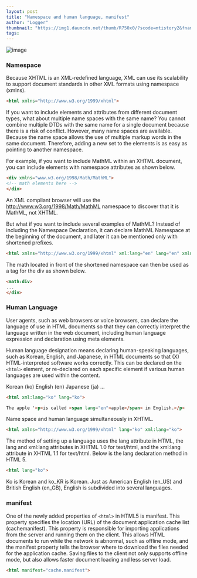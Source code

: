 ```yaml
---
layout: post
title: "Namespace and human language, manifest"
author: "Logger"
thumbnail: "https://img1.daumcdn.net/thumb/R750x0/?scode=mtistory2&fname=https%3A%2F%2Ft1.daumcdn.net%2Fcfile%2Ftistory%2F255B0839552D554915"
tags: 
---
```



![image](https://t1.daumcdn.net/cfile/tistory/255B0839552D554915)

### Namespace

Because XHTML is an XML-redefined language, XML can use its scalability to support document standards in other XML formats using namespace (xmlns).

```html
<html xmlns="http://www.w3.org/1999/xhtml">

```

If you want to include elements and attributes from different document types, what about multiple name spaces with the same name? You cannot combine multiple DTDs with the same name for a single document because there is a risk of conflict. However, many name spaces are available. Because the name space allows the use of multiple markup words in the same document. Therefore, adding a new set to the elements is as easy as pointing to another namespace.

For example, if you want to include MathML within an XHTML document, you can include elements with namespace attributes as shown below.

```html
<div xmlns="www.w3.org/1998/Math/MathML">
<!-- math elements here -->
</div>

```

An XML compliant browser will use the http://www.w3.org/1998/Math/MathML namespace to discover that it is MathML, not XHTML.

But what if you want to include several examples of MathML? Instead of including the Namespace Declaration, it can declare MathML Namespace at the beginning of the document, and later it can be mentioned only with shortened prefixes.

```html
<html xmlns="http://www.w3.org/1999/xhtml" xml:lang="en" lang="en" xmlns:math="http://www.w3.org/1998/Math/MathML">

```

The math located in front of the shortened namespace can then be used as a tag for the div as shown below.

```html
<math:div>
...
</div>

```

### Human Language

User agents, such as web browsers or voice browsers, can declare the language of use in HTML documents so that they can correctly interpret the language written in the web document, including human language expression and declaration using meta elements.

Human language designation means declaring human-speaking languages, such as Korean, English, and Japanese, in HTML documents so that (X) HTML-interpreted software works correctly. This can be declared on the `<html>` element, or re-declared on each specific element if various human languages are used within the content.

Korean (ko) English (en) Japanese (ja) ...

```html
<html xml:lang="ko" lang="ko">

```

```html
The apple '<p>is called <span lang="en">apple</span> in English.</p>

```

Name space and human language simultaneously in XHTML.

```html
<html xmlns="http://www.w3.org/1999/xhtml" lang="ko" xml:lang="ko">

```

The method of setting up a language uses the lang attribute in HTML, the lang and xml:lang attributes in XHTML 1.0 for text/html, and the xml:lang attribute in XHTML 1.1 for text/html. Below is the lang declaration method in HTML 5.

```html
<html lang="ko">

```

Ko is Korean and ko_KR is Korean. Just as American English (en_US) and British English (en_GB), English is subdivided into several languages.

### manifest

One of the newly added properties of `<html>` in HTML5 is manifest. This property specifies the location (URL) of the document application cache list (cachemanifest). This property is responsible for importing applications from the server and running them on the client. This allows HTML documents to run while the network is abnormal, such as offline mode, and the manifest property tells the browser where to download the files needed for the application cache. Saving files to the client not only supports offline mode, but also allows faster document loading and less server load.

```html
<html manifest="cache.manifest">

```
